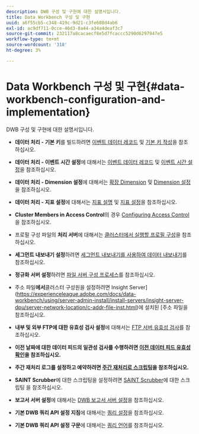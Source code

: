 ```yaml
---
description: DWB 구성 및 구현에 대한 설명서입니다.
title: Data Workbench 구성 및 구현
uuid: a6f55cb5-c348-419c-9d21-c3fe608d4ab6
exl-id: ac9df711-0cce-46d3-8a44-a34a4deaf3c7
source-git-commit: 232117a8cacaecf8e5d7fcaccc5290d6297947e5
workflow-type: tm+mt
source-wordcount: '318'
ht-degree: 3%

---
```


# Data Workbench 구성 및 구현{#data-workbench-configuration-and-implementation}

DWB 구성 및 구현에 대한 설명서입니다.

* **데이터 처리 - 기본 키**&#x200B;를 빌드하려면 [이벤트 데이터 레코드](https://experienceleague.adobe.com/docs/data-workbench/using/dataset/c-ev-data-rec-fields.html) 및 [기본 키 작성](../../../home/dwb-implement-overview/dwb-implement-configure/dwb-implement-primary-key.md#concept-04e756573bf14d8e953a983e209290bd)을 참조하십시오.

* **데이터 처리 - 이벤트 시간 설정**&#x200B;에 대해서는 [이벤트 데이터 레코드](https://experienceleague.adobe.com/docs/data-workbench/using/dataset/c-ev-data-rec-fields.html) 및 [이벤트 시간 설정](../../../home/dwb-implement-overview/dwb-implement-configure/dwb-implement-event-time.md#concept-7f84404b57e54d879411621660d20708)을 참조하십시오.

* **데이터 처리 - Dimension 설정**&#x200B;에 대해서는 [확장 Dimension](https://experienceleague.adobe.com/docs/data-workbench/using/dataset/extended-dimensions/c-abt-ex-dim.html) 및 [Dimension 설정](../../../home/dwb-implement-overview/dwb-implement-configure/dwb-implement-dim-setup.md#concept-cf6e1e55038042c3ac3ae5921316538f)을 참조하십시오.

* **데이터 처리 - 지표 설정**&#x200B;에 대해서는 [지표 설명](https://experienceleague.adobe.com/docs/analytics/components/variables/metrics/metricslist.html) 및 [지표 설정](../../../home/dwb-implement-overview/dwb-implement-configure/dwb-implement-metric-setup.md#concept-f568a931db5b4b62b7b1e7827c7f7bf6)을 참조하십시오.

* **Cluster Members in Access Control**&#x200B;의 경우 [Configuring Access Control](https://experienceleague.adobe.com/docs/data-workbench/using/server-admin-install/admin-dwb-server/access-control/c-config-acs-ctrl.html)을 참조하십시오.

* 프로필 구성 파일의 **처리 서버**&#x200B;에 대해서는 [클러스터에서 실행할 프로필 구성](https://experienceleague.adobe.com/docs/data-workbench/using/server-admin-install/install-servers/insight-server-clusters/install-insight-server-cluster/c-config-prof-run-clstr.html)을 참조하십시오.

* **세그먼트 내보내기 설정**&#x200B;하려면 [세그먼트 내보내기를 사용하여 데이터 내보내기](https://experienceleague.adobe.com/docs/data-workbench/using/client/export-data/c-exp-data-seg-exp.html)를 참조하십시오.

* **정규화 서버 설정**&#x200B;하려면 [파일 서버 구성 프로세스](https://experienceleague.adobe.com/docs/data-workbench/using/dataset/log-proc-config-file/c-ins-svr-file-svr-unit.html)를 참조하십시오.

* 주소 파일&#x200B;**에서**&#x200B;클러스터 구성원을 설정하려면 Insight Server](https://experienceleague.adobe.com/docs/data-workbench/using/server-admin-install/install-servers/insight-server-dpu/server-network-location/c-addr-file-inst.html)에 설치된 [주소 파일을 참조하십시오.

* **내부 및 외부 FTP에 대한 유효성 검사 설정**&#x200B;에 대해서는 [FTP 서버 유효성 검사](../../../home/dwb-implement-overview/dwb-implement-configure/dwb-implement-validation-ftp.md#concept-8b677e0581c1490ebfbefdbedaf28d54)를 참조하십시오.

* **이전 날짜에 대한 데이터 피드의 일관성 검사를 수행하려면 [이전 데이터 피드 유효성 확인](../../../home/dwb-implement-overview/dwb-implement-configure/dwb-implement-datafeeds-historical.md#concept-03639f41b5944a018095b467e6a08b4b)을 참조하십시오.**

* **주간 재처리 로그를 설정하고 예약하려면 [주간 재처리로 스크립팅](../../../home/dwb-implement-overview/dwb-implement-configure/dwb-implement-reprocess-scripting.md#concept-60529e12d6d94386a02c1c6fdedf0295)을 참조하십시오.**

* **SAINT Scrubber**&#x200B;에 대한 스크립팅을 설정하려면 [SAINT Scrubber](../../../home/dwb-implement-overview/dwb-implement-configure/dwb-implement-saint-scripting.md#concept-8631931cd7f14d64a97c426f3bc7a076)에 대한 스크립팅 을 참조하십시오.

* **보고서 서버 설정**&#x200B;에 대해서는 [DWB 보고서 서버 설정](https://experienceleague.adobe.com/docs/data-workbench/using/client/qry-lang-syntx/c-qry-lang-syntx.html)을 참조하십시오.

* **기본 DWB 쿼리 API 설정 지침**&#x200B;에 대해서는 [쿼리 설정](../../../home/dwb-implement-overview/dwb-implement-configure/dwb-implement-query-api.md#concept-94a135c593fe47dcb2f1e06abab6c78b)을 참조하십시오.

* **기본 DWB 쿼리 API 설정 구문**&#x200B;에 대해서는 [쿼리 언어](https://experienceleague.adobe.com/docs/data-workbench/using/client/qry-lang-syntx/c-qry-lang-syntx.html)를 참조하십시오.
